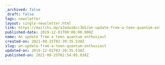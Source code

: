 ```yaml
---
_archived: false
_draft: false
tags: newsletter
layout: single-newsletter.html
link: https://mailchi.mp/a3ada18cc3b5/an-update-from-a-teen-quantum-enthusiast
published-date: 2019-12-01T00:00:00.000Z
name: An update from a teen quantum enthusiast
created-on: 2021-08-25T02:39:35.538Z
slug: an-update-from-a-teen-quantum-enthusiast
updated-on: 2019-12-01T03:39:35.538Z
published-on: 2021-08-25T02:54:05.038Z
---
```

